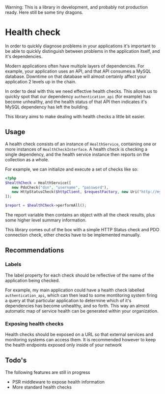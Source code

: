 Warning: This is a library in development, and probably not production ready. Here still be some tiny dragons.

# Health check
In order to quickly diagnose problems in your applications it's important to be able to quickly distinguish between problems in the application itself, and it's dependencies.

Modern applications often have multiple layers of dependencies. For example, your application uses an API, and that API consumes a MySQL database. Downtime on that database will almost certainly affect your application 2 levels up in the chain.

In order to deal with this we need effective health checks. This allows us to quickly spot that our dependency `authentication_api` (for example) has become unhealthy, and the health status of that API then indicates it's MySQL dependency has left the building.

This library aims to make dealing with health checks a little bit easier.

## Usage
A health check consists of an instance of `HealthService`, containing one or more instances of `HealthCheckInterface`. A health check is checking a single dependency, and the health service instance then reports on the collection as a whole.

For example, we can initialize and execute a set of checks like so:

```php
<?php
$healthCheck = HealthService([
   new PdoCheck("dsn", "username", "password"),
   new HttpStatusCheck($httpClient, $requestFactory, new Uri("http://my-endpoint"), [200])
]);

$report = $healthCheck->performAll();
```

The report variable then contains an object with all the check results, plus some higher level summary information.

This library comes out of the box with a simple HTTP Status check and PDO connection check, other checks have to be implemented manually.

## Recommendations

### Labels
The label property for each check should be reflective of the name of the application being checked.

For example, my main application could have a health check labelled `authentication_api`, which can then lead to some montitoring system firing a query at that particular application to determine which of it's dependencies has become unhealthy, and so forth.
This way an almost automatic map of service health can be generated within your organization.

### Exposing health checks
Health checks should be exposed on a URL so that external services and monitoring systems can access them. It is recommended however to keep the health endpoints exposed only inside of your network

## Todo's
The following features are still in progress 

 - PSR middleware to expose health information
 - More standard health checks
